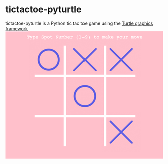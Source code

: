 # tictactoe-pyturtle

tictactoe-pyturtle is a Python tic tac toe game using the [Turtle graphics framework](https://docs.python.org/3/library/turtle.html)
![Gif of Game Being Won](screenrecord.gif)